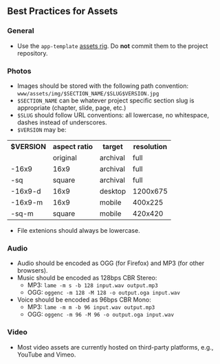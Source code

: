 ## Best Practices for Assets

### General

* Use the `app-template` [assets rig](https://github.com/nprapps/app-template/blob/master/PROJECT_README.md#save-media-assets). Do **not** commit them to the project repository.  

### Photos

* Images should be stored with the following path convention: `www/assets/img/$SECTION_NAME/$SLUG$VERSION.jpg`
* `$SECTION_NAME` can be whatever project specific section slug is appropriate (chapter, slide, page, etc.)
* `$SLUG` should follow URL conventions: all lowercase, no whitespace, dashes instead of underscores.
* `$VERSION` may be:

<table>
  <tr><th>$VERSION</th><th>aspect ratio</th><th>target</th><th>resolution</th></tr>
  <tr><td></td><td>original</td><td>archival</td><td>full</td></tr>
  <tr><td>-16x9</td><td>16x9</td><td>archival</td><td>full</td></tr>
  <tr><td>-sq</td><td>square</td><td>archival</td><td>full</td></tr>
  <tr><td>-16x9-d</td><td>16x9</td><td>desktop</td><td>1200x675</td></tr>
  <tr><td>-16x9-m</td><td>16x9</td><td>mobile</td><td>400x225</td></tr>
  <tr><td>-sq-m</td><td>square</td><td>mobile</td><td>420x420</td></tr>
</table>

* File extenions should always be lowercase.

### Audio

* Audio should be encoded as OGG (for Firefox) and MP3 (for other browsers).
* Music should be encoded as 128bps CBR Stereo:
    * MP3: `lame -m s -b 128 input.wav output.mp3`
    * OGG: `oggenc -m 128 -M 128 -o output.oga input.wav`
* Voice should be encoded as 96bps CBR Mono:
    * MP3: `lame -m m -b 96 input.wav output.mp3`
    * OGG: `oggenc -m 96 -M 96 -o output.oga input.wav`

### Video

* Most video assets are currently hosted on third-party platforms, e.g., YouTube and Vimeo.
